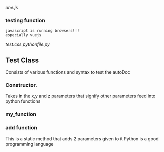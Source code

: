 *one.js*
### testing function
    javascript is running browsers!!!
    especially vuejs

*test.css*
*pythonfile.py*
##  Test Class
 Consists of various functions and syntax to test the autoDoc 
###  Constructor.
 Takes in the x,y and z parameters that signify other parameters feed into python functions
###  my_function
### add function
 This is a static method that adds 2 parameters given to it
    Python is a good programming language

